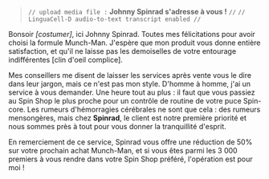 > `// upload media file :` **Johnny Spinrad s'adresse à vous !** `//`
> `// LinguaCell-D audio-to-text transcript enabled //`

Bonsoir *[costumer]*, ici Johnny Spinrad. Toutes mes félicitations pour avoir choisi la formule Munch-Man. J'espère que mon produit vous donne entière satisfaction, et qu'il ne laisse pas les demoiselles de votre entourage indifférentes [clin d'oeil complice].

Mes conseillers me disent de laisser les services après vente vous le dire dans leur jargon, mais ce n'est pas mon style. D'homme à homme, j'ai un service à vous demander. Une heure tout au plus : il faut que vous passiez au Spin Shop le plus proche pour un contrôle de routine de votre puce Spin-core. Les rumeurs d'hémorragies cérébrales ne sont que cela : des rumeurs mensongères, mais chez **Spinrad**, le client est notre première priorité et nous sommes près à tout pour vous donner la tranquillité d'esprit. 

En remerciement de ce service, Spinrad vous offre une réduction de 50% sur votre prochain achat Munch-Man, et si vous êtes parmi les 3 000 premiers à vous rendre dans votre Spin Shop préféré, l'opération est pour moi !
